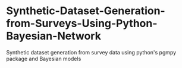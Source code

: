 # Synthetic-Dataset-Generation-from-Surveys-Using-Python-Bayesian-Network
Synthetic dataset generation from survey data using python's pgmpy package and Bayesian models

